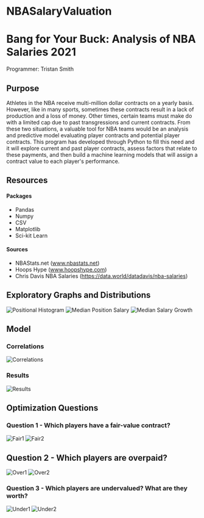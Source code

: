 # NBASalaryValuation
# Bang for Your Buck: Analysis of NBA Salaries 2021
Programmer: Tristan Smith

## Purpose
Athletes in the NBA receive multi-million dollar contracts on a yearly basis. However, like in many sports, sometimes these contracts result in a lack of production and a loss of money. Other times, certain teams must make do with a limited cap due to past transgressions and current contracts. From these two situations, a valuable tool for NBA teams would be an analysis and predictive model evaluating player contracts and potential player contracts. This program has developed through Python to fill this need and it will explore current and past player contracts, assess factors that relate to these payments, and then build a machine learning models that will assign a contract value to each player's performance.

## Resources
#### Packages

* Pandas
* Numpy
* CSV
* Matplotlib
* Sci-kit Learn

#### Sources

* NBAStats.net (www.nbastats.net)
* Hoops Hype (www.hoopshype.com)
* Chris Davis NBA Salaries (https://data.world/datadavis/nba-salaries)

## Exploratory Graphs and Distributions
![Positional Histogram](nbaSalaries/images/positionHist.png)
![Median Position Salary](nbaSalaries/images/medSalaries.png)
![Median Salary Growth](nbaSalaries/images/salGrowth2.png)

## Model
### Correlations
![Correlations](nbaSalaries/images/correlations.png)

### Results
![Results](nbaSalaries/images/valuation.png)

## Optimization Questions
### Question 1 - Which players have a fair-value contract?
![Fair1](nbaSalaries/images/fairvalued1.png)
![Fair2](nbaSalaries/images/fairvalued2.png)

## Question 2 - Which players are overpaid?
![Over1](nbaSalaries/images/overvalued1.png)
![Over2](nbaSalaries/images/overvalued2.png)

### Question 3 - Which players are undervalued? What are they worth?
![Under1](nbaSalaries/images/undervalued1.png)
![Under2](nbaSalaries/images/undervalued2.png)





